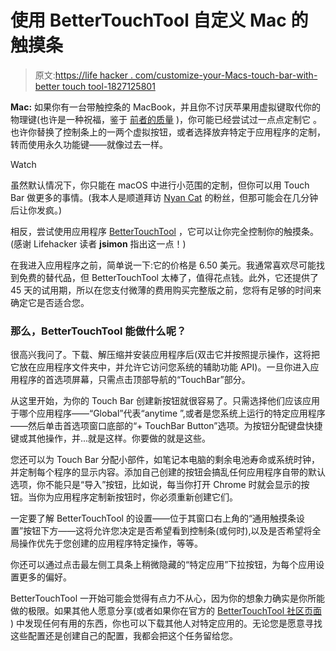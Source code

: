 # 使用 BetterTouchTool 自定义 Mac 的触摸条

> 原文:[https://life hacker . com/customize-your-Macs-touch-bar-with-better touch tool-1827125801](https://lifehacker.com/customize-your-macs-touch-bar-with-bettertouchtool-1827125801)

**Mac:** 如果你有一台带触控条的 MacBook，并且你不讨厌苹果用虚拟键取代你的物理键(也许是一种祝福，鉴于 [前者的质量](https://www.apple.com/support/keyboard-service-program-for-macbook-and-macbook-pro/) )，你可能已经尝试过一点点定制它 。也许你替换了控制条上的一两个虚拟按钮，或者选择放弃特定于应用程序的定制，转而使用永久功能键——就像过去一样。

Watch

虽然默认情况下，你只能在 macOS 中进行小范围的定制，但你可以用 Touch Bar 做更多的事情。(我本人是顺道拜访 [Nyan Cat](https://github.com/avatsaev/touchbar_nyancat) 的粉丝，但那可能会在几分钟后让你发疯。)

相反，尝试使用应用程序 [BetterTouchTool](https://folivora.ai/) ，它可以让你完全控制你的触摸条。(感谢 Lifehacker 读者 **jsimon** 指出这一点！)

在我进入应用程序之前，简单说一下:它的价格是 6.50 美元。我通常喜欢尽可能找到免费的替代品，但 BetterTouchTool 太棒了，值得花点钱。此外，它还提供了 45 天的试用期，所以在您支付微薄的费用购买完整版之前，您将有足够的时间来确定它是否适合您。

### 那么，BetterTouchTool 能做什么呢？

很高兴我问了。下载、解压缩并安装应用程序后(双击它并按照提示操作，这将把它放在应用程序文件夹中，并允许它访问您系统的辅助功能 API)。一旦你进入应用程序的首选项屏幕，只需点击顶部导航的“TouchBar”部分。

从这里开始，为你的 Touch Bar 创建新按钮就很容易了。只需选择他们应该应用于哪个应用程序——“Global”代表“anytime ”,或者是您系统上运行的特定应用程序——然后单击首选项窗口底部的“+ TouchBar Button”选项。为按钮分配键盘快捷键或其他操作，并...就是这样。你要做的就是这些。

您还可以为 Touch Bar 分配小部件，如笔记本电脑的剩余电池寿命或系统时钟，并定制每个程序的显示内容。添加自己创建的按钮会搞乱任何应用程序自带的默认选项，你不能只是“导入”按钮，比如说，每当你打开 Chrome 时就会显示的按钮。当你为应用程序定制新按钮时，你必须重新创建它们。

一定要了解 BetterTouchTool 的设置——位于其窗口右上角的“通用触摸条设置”按钮下方——这将允许您决定是否希望看到控制条(或何时),以及是否希望将全局操作优先于您创建的应用程序特定操作，等等。

你还可以通过点击最左侧工具条上稍微隐藏的“特定应用”下拉按钮，为每个应用设置更多的偏好。

BetterTouchTool 一开始可能会觉得有点力不从心，因为你的想象力确实是你所能做的极限。如果其他人愿意分享(或者如果你在官方的 [BetterTouchTool 社区页面](https://community.folivora.ai) ) 中发现任何有用的东西，你也可以下载其他人对特定应用的。无论您是愿意寻找这些配置还是创建自己的配置，我都会把这个任务留给您。